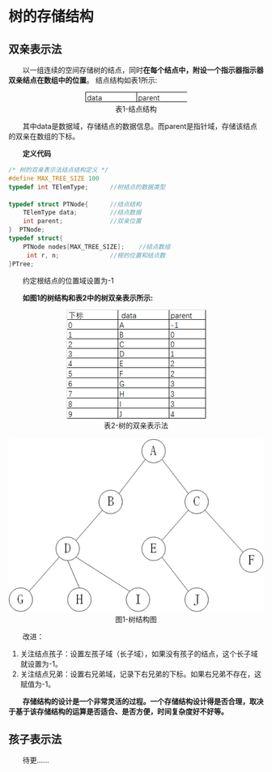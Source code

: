 <style>
    p{
        text-indent:2em;
    }
</style>
# 树的存储结构

## 双亲表示法

以一组连续的空间存储树的结点，同时<b>在每个结点中，附设一个指示器指示器双亲结点在数组中的位置</b>。
结点结构如表1所示:

<div align=center><img src="https://github.com/a1353433900/notebook/blob/master/image/DataStructure/Tree/P1.jpg?raw=true" height=20px ><br>表1-结点结构</div>

其中data是数据域，存储结点的数据信息。而parent是指针域，存储该结点的双亲在数组的下标。

<b>定义代码</b>
```C
/* 树的双亲表示法结点结构定义 */
#define MAX_TREE_SIZE 100
typedef int TElemType;      //树结点的数据类型

typedef struct PTNode{      //结点结构
    TElemType data;         //结点数据
    int parent;             //双亲位置
}  PTNode;
typedef struct{
    PTNode nodes[MAX_TREE_SIZE];    //结点数组
     int r, n;              //根的位置和结点数
}PTree;
```
约定根结点的位置域设置为-1

<b>如图1的树结构和表2中的树双亲表示所示:</b>
<div align=center><img src="https://github.com/a1353433900/notebook/blob/master/image/DataStructure/Tree/P2.png?raw=true"><br>表2-树的双亲表示法</div>
</br>
<div align=center><img src="https://github.com/a1353433900/notebook/blob/master/image/DataStructure/Tree/P3.jpg?raw=true"><br>图1-树结构图</div>


改进：
1. 关注结点孩子：设置左孩子域（长子域），如果没有孩子的结点，这个长子域就设置为-1。
2. 关注结点兄弟：设置右兄弟域，记录下右兄弟的下标。如果右兄弟不存在，这赋值为-1。

<b>存储结构的设计是一个非常灵活的过程。一个存储结构设计得是否合理，取决于基于该存储结构的运算是否适合、是否方便，时间复杂度好不好等。</b>

## 孩子表示法

待更......
